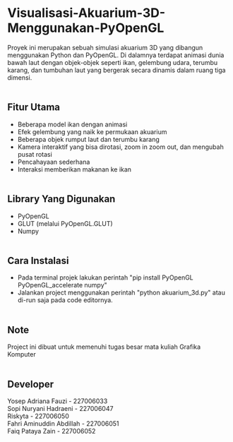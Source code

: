 # Visualisasi-Akuarium-3D-Menggunakan-PyOpenGL
Proyek ini merupakan sebuah simulasi akuarium 3D yang dibangun menggunakan Python dan PyOpenGL. Di dalamnya terdapat animasi dunia bawah laut dengan objek-objek seperti ikan, gelembung udara, terumbu karang, dan tumbuhan laut yang bergerak secara dinamis dalam ruang tiga dimensi. <br> <br>

## Fitur Utama
- Beberapa model ikan dengan animasi <br>
- Efek gelembung yang naik ke permukaan akuarium <br>
- Beberapa objek rumput laut dan terumbu karang <br>
- Kamera interaktif yang bisa dirotasi, zoom in zoom out, dan mengubah pusat rotasi <br>
- Pencahayaan sederhana <br>
- Interaksi memberikan makanan ke ikan <br> <br>

## Library Yang Digunakan
- PyOpenGL <br>
- GLUT (melalui PyOpenGL.GLUT) <br>
- Numpy <br> <br>

## Cara Instalasi
- Pada terminal projek lakukan perintah "pip install PyOpenGL PyOpenGL_accelerate numpy" <br>
- Jalankan project menggunakan perintah "python akuarium_3d.py" atau di-run saja pada code editornya. <br> <br>

## Note
Project ini dibuat untuk memenuhi tugas besar mata kuliah Grafika Komputer <br> <br>

## Developer
Yosep Adriana Fauzi - 227006033 <br>
Sopi Nuryani Hadraeni - 227006047 <br>
Riskyta - 227006050 <br>
Fahri Aminuddin Abdillah - 227006051 <br>
Faiq Pataya Zain - 227006052 <br> <br>
